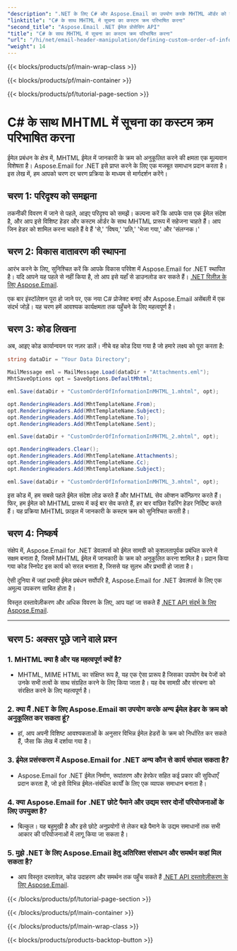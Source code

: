 ```yaml
---
"description": ".NET के लिए C# और Aspose.Email का उपयोग करके MHTML ऑर्डर को कस्टमाइज़ करना सीखें। कुशल सूचना व्यवस्था के लिए कोड के साथ चरण-दर-चरण मार्गदर्शिका। अब उपयोगकर्ता अनुभव को बढ़ावा दें!"
"linktitle": "C# के साथ MHTML में सूचना का कस्टम क्रम परिभाषित करना"
"second_title": "Aspose.Email .NET ईमेल प्रोसेसिंग API"
"title": "C# के साथ MHTML में सूचना का कस्टम क्रम परिभाषित करना"
"url": "/hi/net/email-header-manipulation/defining-custom-order-of-information-in-mhtml-with-csharp/"
"weight": 14
---
```


{{< blocks/products/pf/main-wrap-class >}}

{{< blocks/products/pf/main-container >}}

{{< blocks/products/pf/tutorial-page-section >}}

# C# के साथ MHTML में सूचना का कस्टम क्रम परिभाषित करना


ईमेल प्रबंधन के क्षेत्र में, MHTML ईमेल में जानकारी के क्रम को अनुकूलित करने की क्षमता एक मूल्यवान विशेषता है। Aspose.Email for .NET इसे प्राप्त करने के लिए एक मजबूत समाधान प्रदान करता है। इस लेख में, हम आपको चरण दर चरण प्रक्रिया के माध्यम से मार्गदर्शन करेंगे।

## चरण 1: परिदृश्य को समझना

तकनीकी विवरण में जाने से पहले, आइए परिदृश्य को समझें। कल्पना करें कि आपके पास एक ईमेल संदेश है, और आप इसे विशिष्ट हेडर और कस्टम ऑर्डर के साथ MHTML प्रारूप में सहेजना चाहते हैं। आप जिन हेडर को शामिल करना चाहते हैं वे हैं 'से,' 'विषय,' 'प्रति,' 'भेजा गया,' और 'संलग्नक।'

## चरण 2: विकास वातावरण की स्थापना

आरंभ करने के लिए, सुनिश्चित करें कि आपके विकास परिवेश में Aspose.Email for .NET स्थापित है। यदि आपने यह पहले से नहीं किया है, तो आप इसे यहाँ से डाउनलोड कर सकते हैं। [.NET रिलीज़ के लिए Aspose.Email](https://releases.aspose.com/email/net/).

एक बार इंस्टॉलेशन पूरा हो जाने पर, एक नया C# प्रोजेक्ट बनाएं और Aspose.Email असेंबली में एक संदर्भ जोड़ें। यह चरण हमें आवश्यक कार्यक्षमता तक पहुँचने के लिए महत्वपूर्ण है।

## चरण 3: कोड लिखना

अब, आइए कोड कार्यान्वयन पर नज़र डालें। नीचे वह कोड दिया गया है जो हमारे लक्ष्य को पूरा करता है:

```csharp
string dataDir = "Your Data Directory";

MailMessage eml = MailMessage.Load(dataDir + "Attachments.eml");
MhtSaveOptions opt = SaveOptions.DefaultMhtml;

eml.Save(dataDir + "CustomOrderOfInformationInMHTML_1.mhtml", opt);

opt.RenderingHeaders.Add(MhtTemplateName.From);
opt.RenderingHeaders.Add(MhtTemplateName.Subject);
opt.RenderingHeaders.Add(MhtTemplateName.To);
opt.RenderingHeaders.Add(MhtTemplateName.Sent);

eml.Save(dataDir + "CustomOrderOfInformationInMHTML_2.mhtml", opt);

opt.RenderingHeaders.Clear();
opt.RenderingHeaders.Add(MhtTemplateName.Attachments);
opt.RenderingHeaders.Add(MhtTemplateName.Cc);
opt.RenderingHeaders.Add(MhtTemplateName.Subject);

eml.Save(dataDir + "CustomOrderOfInformationInMHTML_3.mhtml", opt);
```

इस कोड में, हम सबसे पहले ईमेल संदेश लोड करते हैं और MHTML सेव ऑप्शन कॉन्फ़िगर करते हैं। फिर, हम ईमेल को MHTML प्रारूप में कई बार सेव करते हैं, हर बार वांछित रेंडरिंग हेडर निर्दिष्ट करते हैं। यह प्रक्रिया MHTML फ़ाइल में जानकारी के कस्टम क्रम को सुनिश्चित करती है।

## चरण 4: निष्कर्ष

संक्षेप में, Aspose.Email for .NET डेवलपर्स को ईमेल सामग्री को कुशलतापूर्वक प्रबंधित करने में सक्षम बनाता है, जिसमें MHTML ईमेल में जानकारी के क्रम को अनुकूलित करना शामिल है। प्रदान किया गया कोड स्निपेट इस कार्य को सरल बनाता है, जिससे यह सुलभ और प्रभावी हो जाता है।

ऐसी दुनिया में जहां प्रभावी ईमेल प्रबंधन सर्वोपरि है, Aspose.Email for .NET डेवलपर्स के लिए एक अमूल्य उपकरण साबित होता है।

विस्तृत दस्तावेज़ीकरण और अधिक विवरण के लिए, आप यहां जा सकते हैं [.NET API संदर्भ के लिए Aspose.Email](https://reference.aspose.com/email/net/).

---

## चरण 5: अक्सर पूछे जाने वाले प्रश्न

### 1. MHTML क्या है और यह महत्वपूर्ण क्यों है?

- MHTML, MIME HTML का संक्षिप्त रूप है, यह एक ऐसा प्रारूप है जिसका उपयोग वेब पेजों को उनके सभी तत्वों के साथ संग्रहित करने के लिए किया जाता है। यह वेब सामग्री और संरचना को संरक्षित करने के लिए महत्वपूर्ण है।

### 2. क्या मैं .NET के लिए Aspose.Email का उपयोग करके अन्य ईमेल हेडर के क्रम को अनुकूलित कर सकता हूं?

- हां, आप अपनी विशिष्ट आवश्यकताओं के अनुसार विभिन्न ईमेल हेडरों के क्रम को निर्धारित कर सकते हैं, जैसा कि लेख में दर्शाया गया है।

### 3. ईमेल प्रसंस्करण में Aspose.Email for .NET अन्य कौन से कार्य संभाल सकता है?

- Aspose.Email for .NET ईमेल निर्माण, रूपांतरण और हेरफेर सहित कई प्रकार की सुविधाएँ प्रदान करता है, जो इसे विभिन्न ईमेल-संबंधित कार्यों के लिए एक व्यापक समाधान बनाता है।

### 4. क्या Aspose.Email for .NET छोटे पैमाने और उद्यम स्तर दोनों परियोजनाओं के लिए उपयुक्त है?

- बिल्कुल। यह बहुमुखी है और इसे छोटे अनुप्रयोगों से लेकर बड़े पैमाने के उद्यम समाधानों तक सभी आकार की परियोजनाओं में लागू किया जा सकता है।

### 5. मुझे .NET के लिए Aspose.Email हेतु अतिरिक्त संसाधन और समर्थन कहां मिल सकता है?

- आप विस्तृत दस्तावेज़, कोड उदाहरण और समर्थन तक पहुँच सकते हैं [.NET API दस्तावेज़ीकरण के लिए Aspose.Email](https://reference.aspose.com/email/net/).


{{< /blocks/products/pf/tutorial-page-section >}}

{{< /blocks/products/pf/main-container >}}

{{< /blocks/products/pf/main-wrap-class >}}

{{< blocks/products/products-backtop-button >}}